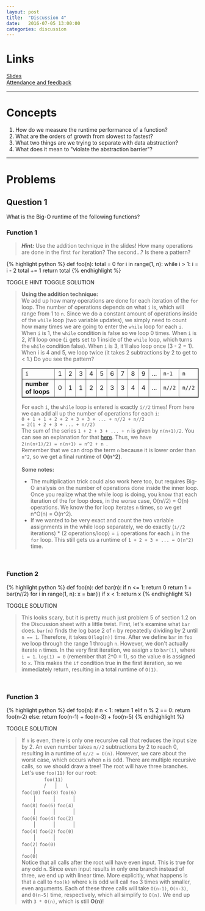 ```yaml
---
layout: post
title:  "Discussion 4"
date:   2016-07-05 13:00:00
categories: discussion
---
```


# Links  

[Slides](https://docs.google.com/presentation/d/1lqqFLjmy-OBJe5Kftvivx5GFQwzLyfO4zWynwr5Jgxc/edit?usp=sharing)  
[Attendance and feedback](https://docs.google.com/forms/d/1NV4c5pHEfPHMWM2iFuF985ov2FOkxc-CDOa_qgqHP7A/viewform)

---

# Concepts  
1. How do we measure the runtime performance of a function?  
2. What are the orders of growth from slowest to fastest?
3. What two things are we trying to separate with data abstraction?
4. What does it mean to "violate the abstraction barrier"?

---

# Problems

## Question 1  

What is the Big-O runtime of the following functions?  

### Function 1
<blockquote class="solution-2"><b><i>Hint:</i></b> Use the addition technique in the slides! How many operations are done in the first <code>for</code> iteration? The second...? Is there a pattern?</blockquote>
{% highlight python %}
def foo(n):
    total = 0
    for i in range(1, n):
        while i > 1:
            i = i - 2
            total += 1
    return total
{% endhighlight %}

<a class="btn btn-default solution-toggle-2">TOGGLE HINT</a>
<a class="btn btn-default solution-toggle-3">TOGGLE SOLUTION</a>

<blockquote class="solution-3"><b>Using the addition technique:</b><br/>
We add up how many operations are done for each iteration of the <code>for</code> loop. The number of operations depends on what <code>i</code> is, which will range from 1 to <code>n</code>. Since we do a constant amount of operations inside of the <code>while</code> loop (two variable updates), we simply need to count how many times we are going to enter the <code>while</code> loop for each <code>i</code>. When <code>i</code> is 1, the <code>while</code> condition is false so we loop 0 times. When <code>i</code> is 2, it'll loop once (<code>i</code> gets set to 1 inside of the <code>while</code> loop, which turns the <code>while</code> condition false). When <code>i</code> is 3, it'll also loop once (3 - 2 = 1). When i is 4 and 5, we loop twice (it takes 2 subtractions by 2 to get to < 1.) Do you see the pattern?
<table border="1">
  <tr style="padding:5px;">
    <td><code>i</code></td>
    <td>1</td> 
    <td>2</td>
    <td>3</td>
    <td>4</td>
    <td>5</td>
    <td>6</td>
    <td>7</td>
    <td>8</td>
    <td>9</td>
    <td>...</td>
    <td><code>n-1</code></td>
    <td><code>n</code></td>
  </tr>
  <tr>
    <td><b>number of loops</b></td>
    <td>0</td> 
    <td>1</td>
    <td>1</td>
    <td>2</td>
    <td>2</td>
    <td>3</td>
    <td>3</td>
    <td>4</td>
    <td>4</td>
    <td>...</td>
    <td><code>n//2</code></td>
    <td><code>n//2</code></td>
  </tr>
</table>
For each <code>i</code>, the <code>while</code> loop is entered is exactly <code>i//2</code> times! From here we can add all up the number of operations for each <code>i</code>: <br/>
<code>0 + 1 + 1 + 2 + 2 + 3 + 3 + ... + n//2 + n//2 <br/>= 2(1 + 2 + 3 + ... + n//2) </code><br/>
The sum of the series <code>1 + 2 + 3 + ... + n</code> is given by <code>n(n+1)/2</code>. You can see an explanation for that <a href="http://www.maths.surrey.ac.uk/hosted-sites/R.Knott/runsums/triNbProof.html">here</a>.
Thus, we have<br/>
<code>2(n(n+1)/2) = n(n+1) = n^2 + n </code>.<br/>
Remember that we can drop the term <code>n</code> because it is lower order than <code>n^2</code>, so we get a final runtime of <b>O(n^2)</b>.<br/><br/>
<b>Some notes:</b><br/>
<ul>
<li>The multiplication trick could also work here too, but requires Big-O analysis on the number of operations done inside the inner loop. Once you realize what the while loop is doing, you know that each iteration of the for loop does, in the worse case, O(n//2) = O(n) operations. We know the for loop iterates <code>n</code> times, so we get n*O(n) = O(n^2).</li>
<li>If we wanted to be very exact and count the two variable assignments in the while loop separately, we do exactly (<code>i//2</code> iterations) * (2 operations/loop) = <code>i</code> operations for each <code>i</code> in the <code>for</code> loop. This still gets us a runtime of <code>1 + 2 + 3 + ... = O(n^2)</code> time.</li>
</ul>
</blockquote>
   
<br/>

### Function 2
{% highlight python %}
def foo(n):
    def bar(n):
        if n <= 1:
            return 0
        return 1 + bar(n//2)
    for i in range(1, n):
        x = bar(i)
        if x < 1:
            return x
{% endhighlight %}

<a class="btn btn-default solution-toggle-4">TOGGLE SOLUTION</a>

<blockquote class="solution-4">This looks scary, but it is pretty much just problem 5 of section 1.2 on the Discussion sheet with a little twist. First, let's examine what <code>bar</code> does. <code>bar(n)</code> finds the log base 2 of <code>n</code> by repeatedly dividing by 2 until <code>n == 1</code>. Therefore, it takes <code>O(log(n))</code> time. After we define <code>bar</code> in <code>foo</code> we loop through the range 1 through <code>n</code>. However, we don't actually iterate <code>n</code> times. In the very first iteration, we assign <code>x</code> to <code>bar(i)</code>, where <code>i = 1</code>. <code>log(1) = 0</code> (remember that 2^0 = 1), so the value <code>0</code> is assigned to <code>x</code>. This makes the <code>if</code> condition true in the first iteration, so we immediately return, resulting in a total runtime of <code>O(1)</code>.
</blockquote>
<br/>

### Function 3
{% highlight python %}
def foo(n):
    if n < 1:
        return 1
    elif n % 2 == 0:
        return foo(n-2)
    else:
        return foo(n-1) + foo(n-3) + foo(n-5)
{% endhighlight %}

<a class="btn btn-default solution-toggle-5">TOGGLE SOLUTION</a>

<blockquote class="solution-5">If <code>n</code> is even, there is only one recursive call that reduces the input size by 2. An even number takes <code>n//2</code> subtractions by 2 to reach 0, resulting in a runtime of <code>n//2 = O(n)</code>. However, we care about the worst case, which occurs when <code>n</code> is odd. There are multiple recursive calls, so we should draw a tree! The root will have three branches. Let's use <code>foo(11)</code> for our root: <br/>
&nbsp;&nbsp;&nbsp;&nbsp;&nbsp;&nbsp;&nbsp;&nbsp;&nbsp;&nbsp;&nbsp;&nbsp;&nbsp;&nbsp;&nbsp;<code>foo(11)</code> <br/>
&nbsp;&nbsp;&nbsp;&nbsp;&nbsp;&nbsp;&nbsp;&nbsp;&nbsp;&nbsp;&nbsp;&nbsp;&nbsp;&nbsp;&nbsp;/&nbsp;&nbsp;&nbsp;&nbsp;&nbsp;&nbsp;|&nbsp;&nbsp;&nbsp;&nbsp;&nbsp;&nbsp;\ <br/>
<code>foo(10)</code>&nbsp;<code>foo(8)</code>&nbsp;<code>foo(6)</code> <br/>
&nbsp;&nbsp;&nbsp;&nbsp;&nbsp;&nbsp;&nbsp;&nbsp;|&nbsp;&nbsp;&nbsp;&nbsp;&nbsp;&nbsp;&nbsp;&nbsp;&nbsp;&nbsp;&nbsp;&nbsp;|&nbsp;&nbsp;&nbsp;&nbsp;&nbsp;&nbsp;&nbsp;&nbsp;&nbsp;&nbsp;&nbsp;&nbsp;| <br/>
<code>foo(8)</code>&nbsp;<code>foo(6)</code>&nbsp;<code>foo(4)</code> <br/>
&nbsp;&nbsp;&nbsp;&nbsp;&nbsp;&nbsp;&nbsp;&nbsp;|&nbsp;&nbsp;&nbsp;&nbsp;&nbsp;&nbsp;&nbsp;&nbsp;&nbsp;&nbsp;&nbsp;&nbsp;|&nbsp;&nbsp;&nbsp;&nbsp;&nbsp;&nbsp;&nbsp;&nbsp;&nbsp;&nbsp;&nbsp;&nbsp;| <br/>
<code>foo(6)</code>&nbsp;<code>foo(4)</code>&nbsp;<code>foo(2)</code> <br/>
&nbsp;&nbsp;&nbsp;&nbsp;&nbsp;&nbsp;&nbsp;&nbsp;|&nbsp;&nbsp;&nbsp;&nbsp;&nbsp;&nbsp;&nbsp;&nbsp;&nbsp;&nbsp;&nbsp;&nbsp;|&nbsp;&nbsp;&nbsp;&nbsp;&nbsp;&nbsp;&nbsp;&nbsp;&nbsp;&nbsp;&nbsp;&nbsp;| <br/>
<code>foo(4)</code>&nbsp;<code>foo(2)</code>&nbsp;<code>foo(0)</code> <br/>&nbsp;&nbsp;&nbsp;&nbsp;&nbsp;&nbsp;&nbsp;&nbsp;|&nbsp;&nbsp;&nbsp;&nbsp;&nbsp;&nbsp;&nbsp;&nbsp;&nbsp;&nbsp;&nbsp;&nbsp;| <br/>
<code>foo(2)</code>&nbsp;<code>foo(0)</code><br/>
&nbsp;&nbsp;&nbsp;&nbsp;&nbsp;&nbsp;&nbsp;&nbsp;| <br/>
<code>foo(0)</code><br/>
Notice that all calls after the root will have even input. This is true for any odd <code>n</code>. Since even input results in only one branch instead of three, we end up with linear time. More explicitly, what happens is that a call to <code>foo(k)</code> where <code>k</code> is odd will call <code>foo</code> 3 times with smaller, even arguments. Each of these three calls will take <code>O(n-1)</code>, <code>O(n-3)</code>, and <code>O(n-5)</code> time, respectively, which all simplify to <code>O(n)</code>. We end up with <code>3 * O(n)</code>, which is still <b>O(n)</b>!
</blockquote>

<!-- 
Write what the Python interpreter would output after the following lines are input. If there is an error, write 'Error'.
{% highlight python %}
>>> for x in {1:2, 3:4, 4:5}:
...    	d = {}
... 	d[x] = x*2
... 	print(d)

>>> cars = {'toyota': ['prius','fj cruiser'], 'audi': ['a7','s8'] , 'tesla': ['model s','model x']}
>>> cars[0]

>>> 'a7' in cars

>>> 'audi' in cars

>>> some_cars = []
>>> for car in cars:
...     some_cars.append(cars[car].pop(0))
>>> some_cars # any order is okay

{% endhighlight %}

<a class="btn btn-default solution-toggle-2">TOGGLE SOLUTION</a>

<blockquote class="solution-2">{% highlight python %}
>>> for x in {1:2, 3:4, 4:5}:
...    	d = {}
... 	d[x] = x*2
... 	print(d)
{1:1}
{3:9}
{4:16}
>>> cars = {'toyota': ['prius','fj cruiser'], 'audi': ['a7','s8'] , 'tesla': ['model s','model x']}
>>> cars[0]
Error
>>> 'a7' in cars
False
>>> 'audi' in cars
True
>>> some_cars = []
>>> for car in cars:
...     some_cars.append(cars[car].pop(0))
>>> some_cars
['prius', 'a7', 'model s']
{% endhighlight %}
</blockquote>

--- -->
